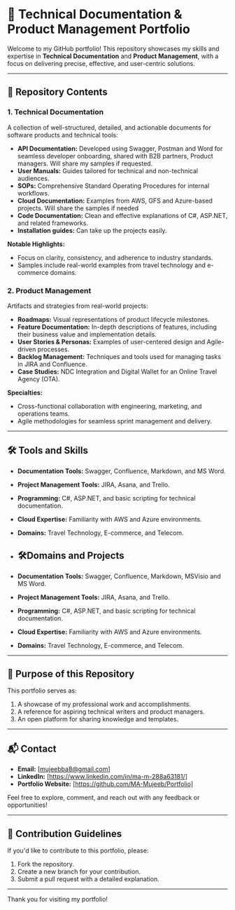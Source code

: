 
# 📝 Technical Documentation & Product Management Portfolio

Welcome to my GitHub portfolio! This repository showcases my skills and expertise in **Technical Documentation** and **Product Management**, with a focus on delivering precise, effective, and user-centric solutions.

---

## 📂 Repository Contents

### 1. **Technical Documentation**  
   A collection of well-structured, detailed, and actionable documents for software products and technical tools:
   - **API Documentation:** Developed using Swagger, Postman and Word for seamless developer onboarding, shared with B2B partners, Product managers. Will share my samples if requested.
   - **User Manuals:** Guides tailored for technical and non-technical audiences.  
   - **SOPs:** Comprehensive Standard Operating Procedures for internal workflows.  
   - **Cloud Documentation:** Examples from AWS, GFS and Azure-based projects. Will share the samples if needed 
   - **Code Documentation:** Clean and effective explanations of C#, ASP.NET, and related frameworks.
   - **Installation guides:**  Can take up the projects easily.
 

   **Notable Highlights:**
   - Focus on clarity, consistency, and adherence to industry standards.
   - Samples include real-world examples from travel technology and e-commerce domains.

### 2. **Product Management**  
   Artifacts and strategies from real-world projects:
   - **Roadmaps:** Visual representations of product lifecycle milestones.  
   - **Feature Documentation:** In-depth descriptions of features, including their business value and implementation details.  
   - **User Stories & Personas:** Examples of user-centered design and Agile-driven processes.  
   - **Backlog Management:** Techniques and tools used for managing tasks in JIRA and Confluence.  
   - **Case Studies:** NDC Integration and Digital Wallet for an Online Travel Agency (OTA).  

   **Specialties:**
   - Cross-functional collaboration with engineering, marketing, and operations teams.  
   - Agile methodologies for seamless sprint management and delivery.

---

## 🛠️ Tools and Skills

- **Documentation Tools:** Swagger, Confluence, Markdown, and MS Word.  
- **Project Management Tools:** JIRA, Asana, and Trello.  
- **Programming:** C#, ASP.NET, and basic scripting for technical documentation.  
- **Cloud Expertise:** Familiarity with AWS and Azure environments.  
- **Domains:** Travel Technology, E-commerce, and Telecom.

- ## 🛠️Domains and Projects

- **Documentation Tools:** Swagger, Confluence, Markdown, MSVisio and MS Word.  
- **Project Management Tools:** JIRA, Asana, and Trello.  
- **Programming:** C#, ASP.NET, and basic scripting for technical documentation.  
- **Cloud Expertise:** Familiarity with AWS and Azure environments.  
- **Domains:** Travel Technology, E-commerce, and Telecom.  

---

## 🎯 Purpose of this Repository

This portfolio serves as:
1. A showcase of my professional work and accomplishments.  
2. A reference for aspiring technical writers and product managers.  
3. An open platform for sharing knowledge and templates.

---

## 📬 Contact  

- **Email:** [mujeebba8@gmail.com]  
- **LinkedIn:** [https://www.linkedin.com/in/ma-m-288a63181/]  
- **Portfolio Website:** [https://github.com/MA-Mujeeb/Portfolio]  

Feel free to explore, comment, and reach out with any feedback or opportunities!  

---

## 🤝 Contribution Guidelines

If you'd like to contribute to this portfolio, please:
1. Fork the repository.  
2. Create a new branch for your contribution.  
3. Submit a pull request with a detailed explanation.

---

Thank you for visiting my portfolio!  
